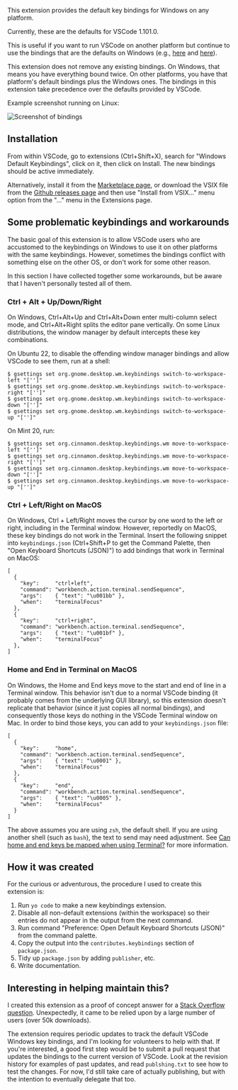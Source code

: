 This extension provides the default key bindings for Windows
on any platform.

Currently, these are the defaults for VSCode 1.101.0.

This is useful if you want to run VSCode on another platform
but continue to use the bindings that are the defaults on
Windows (e.g.,
[here](https://stackoverflow.com/questions/52726849/how-to-transfer-vscode-key-mapping-on-windows-to-ubuntu)
and
[here](https://stackoverflow.com/questions/45840945/vscode-importing-keyboard-shortcuts)).

This extension does not remove any existing bindings.  On
Windows, that means you have everything bound twice.  On
other platforms, you have that platform's default bindings
plus the Windows ones.  The bindings in this extension take
precedence over the defaults provided by VSCode.

Example screenshot running on Linux:

![Screenshot of bindings](bindings-screenshot.png)

## Installation

From within VSCode, go to extensions (Ctrl+Shift+X),
search for "Windows Default Keybindings", click on it, then
click on Install.  The new bindings should be active immediately.

Alternatively, install it from the
[Marketplace page](https://marketplace.visualstudio.com/items?itemName=smcpeak.default-keys-windows),
or download the VSIX file from the
[Github releases page](https://github.com/smcpeak/vscode-default-keys-windows/releases)
and then use "Install from VSIX..." menu option from the "..." menu in
the Extensions page.

## Some problematic keybindings and workarounds

The basic goal of this extension is to allow VSCode users who are accustomed to the keybindings on Windows to use it on other platforms with the same keybindings.  However, sometimes the bindings conflict with something else on the other OS, or don't work for some other reason.

In this section I have collected together some workarounds, but be aware that I haven't personally tested all of them.

### Ctrl + Alt + Up/Down/Right

On Windows, Ctrl+Alt+Up and Ctrl+Alt+Down enter multi-column select mode, and
Ctrl+Alt+Right splits the editor pane vertically.  On some Linux distributions,
the window manager by default intercepts these key combinations.

On Ubuntu 22, to disable the offending window manager bindings and allow VSCode
to see them, run at a shell:

```
$ gsettings set org.gnome.desktop.wm.keybindings switch-to-workspace-left "['']"
$ gsettings set org.gnome.desktop.wm.keybindings switch-to-workspace-right "['']"
$ gsettings set org.gnome.desktop.wm.keybindings switch-to-workspace-down "['']"
$ gsettings set org.gnome.desktop.wm.keybindings switch-to-workspace-up "['']"
```

On Mint 20, run:

```
$ gsettings set org.cinnamon.desktop.keybindings.wm move-to-workspace-left "['']"
$ gsettings set org.cinnamon.desktop.keybindings.wm move-to-workspace-right "['']"
$ gsettings set org.cinnamon.desktop.keybindings.wm move-to-workspace-down "['']"
$ gsettings set org.cinnamon.desktop.keybindings.wm move-to-workspace-up "['']"
```

### Ctrl + Left/Right on MacOS

On Windows, Ctrl + Left/Right moves the cursor by one word to the left or right,
including in the Terminal window.  However, reportedly on MacOS, these key bindings
do not work in the Terminal.  Insert the following snippet into `keybindings.json`
(Ctrl+Shift+P to get the Command Palette, then "Open Keyboard Shortcuts (JSON)")
to add bindings that work in Terminal on MacOS:

```
[
  {
    "key":     "ctrl+left",
    "command": "workbench.action.terminal.sendSequence",
    "args":    { "text": "\u001bb" },
    "when":    "terminalFocus"
  },
  {
    "key":     "ctrl+right",
    "command": "workbench.action.terminal.sendSequence",
    "args":    { "text": "\u001bf" },
    "when":    "terminalFocus"
  },
]
```

### Home and End in Terminal on MacOS

On Windows, the Home and End keys move to the start and end of line in a
Terminal window.  This behavior isn't due to a normal VSCode binding (it
probably comes from the underlying GUI library), so this extension
doesn't replicate that behavior (since it just copies all normal
bindings), and consequently those keys do nothing in the VSCode Terminal
window on Mac.  In order to bind those keys, you can add to your
`keybindings.json` file:

```
[
  {
    "key":     "home",
    "command": "workbench.action.terminal.sendSequence",
    "args":    { "text": "\u0001" },
    "when":    "terminalFocus"
  },
  {
    "key":     "end",
    "command": "workbench.action.terminal.sendSequence",
    "args":    { "text": "\u0005" },
    "when":    "terminalFocus"
  }
]
```

The above assumes you are using `zsh`, the default shell.  If you are
using another shell (such as `bash`), the text to send may need
adjustment.  See
[Can home and end keys be mapped when using Terminal?](https://apple.stackexchange.com/questions/12997/can-home-and-end-keys-be-mapped-when-using-terminal)
for more information.

## How it was created

For the curious or adventurous, the procedure I used to create this
extension is:

1. Run `yo code` to make a new keybindings extension.
2. Disable all non-default extensions (within the workspace) so their
   entries do not appear in the output from the next command.
3. Run command "Preference: Open Default Keyboard Shortcuts (JSON)"
   from the command palette.
4. Copy the output into the `contributes.keybindings` section
   of `package.json`.
5. Tidy up `package.json` by adding `publisher`, etc.
6. Write documentation.

## Interesting in helping maintain this?

I created this extension as a proof of concept answer for a
[Stack Overflow question](https://stackoverflow.com/questions/52726849/how-to-transfer-vscode-key-mapping-on-windows-to-ubuntu).
Unexpectedly, it came to be relied upon by a large number of users
(over 50k downloads).

The extension requires periodic updates to track the default VSCode
Windows key bindings, and I'm looking for volunteers to help with that.
If you're interested, a good first step would be to submit a pull
request that updates the bindings to the current version of VSCode.
Look at the revision history for examples of past updates, and read
`publshing.txt` to see how to test the changes.  For now, I'd still take
care of actually publishing, but with the intention to eventually
delegate that too.
